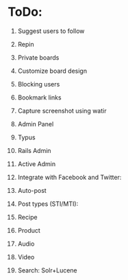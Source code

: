 ToDo:
======

1. Suggest users to follow
2. Repin
3. Private boards
4. Customize board design
5. Blocking users
6. Bookmark links
7. Capture screenshot using watir
8. Admin Panel
  1. Typus
  2. Rails Admin
  3. Active Admin

9. Integrate with Facebook and Twitter:
  1. Auto-post

10. Post types (STI/MTI):
  1. Recipe
  2. Product
  3. Audio
  4. Video

11. Search: Solr+Lucene
